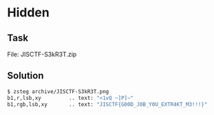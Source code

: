 # Hidden

## Task

File: JISCTF-S3kR3T.zip

## Solution

```bash
$ zsteg archive/JISCTF-S3kR3T.png
b1,r,lsb,xy         .. text: "<1vQ ~]P]~"
b1,rgb,lsb,xy       .. text: "JISCTF{G00D_J0B_Y0U_EXTR4KT_M3!!!}"
```
